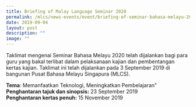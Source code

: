```yaml
---
title: Briefing of Malay Language Seminar 2020
permalink: /mlcs/news-events/event/briefing-of-seminar-bahasa-melayu-2020/
date: 2019-09-04
layout: post
description: ""
image: ""
---
```

Taklimat mengenai Seminar Bahasa Melayu 2020 telah dijalankan bagi para guru yang bakal terlibat dalam pelaksanaan kajian dan pembentangan kertas kajian. Taklimat ini telah dijalankan pada 3 September 2019 di bangunan Pusat Bahasa Melayu Singapura (MLCS).  


**Tema**: Memanfaatkan Teknologi, Meningkatkan Pembelajaran"  <br>
**Penghantaran tajuk dan sinopsis:** 23 September 2019 <br> 
**Penghantaran kertas penuh:** 15 November 2019